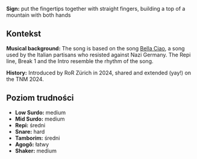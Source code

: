 **Sign:** put the fingertips together with straight fingers, building a top of a
mountain with both hands

## Kontekst

**Musical background:** The song is based on the song [Bella
Ciao](https://en.wikipedia.org/wiki/Bella_ciao), a song used by the Italian
partisans who resisted against Nazi Germany. The Repi line, Break 1 and the
Intro resemble the rhythm of the song.

**History:** Introduced by RoR Zürich in 2024, shared and extended (yay!) on the
TNM 2024.

## Poziom trudności

* **Low Surdo:** medium
* **Mid Surdo:** medium
* **Repi:** średni
* **Snare:** hard
* **Tamborim:** średni
* **Agogô:** łatwy
* **Shaker:** medium

